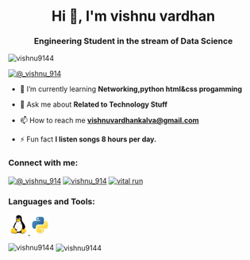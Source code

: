 <h1 align="center">Hi 👋, I'm vishnu vardhan</h1>
<h3 align="center">Engineering Student in the stream of Data Science</h3>

<p align="left"> <img src="https://komarev.com/ghpvc/?username=vishnu9144&label=Profile%20views&color=0e75b6&style=flat" alt="vishnu9144" /> </p>

<p align="left"> <a href="https://twitter.com/@_vishnu_914" target="blank"><img src="https://img.shields.io/twitter/follow/@_vishnu_914?logo=twitter&style=for-the-badge" alt="@_vishnu_914" /></a> </p>

- 🌱 I’m currently learning **Networking,python html&css progamming**

- 💬 Ask me about **Related to Technology Stuff**

- 📫 How to reach me **vishnuvardhankalva@gmail.com**

- ⚡ Fun fact **I listen songs 8 hours per day.**

<h3 align="left">Connect with me:</h3>
<p align="left">
<a href="https://twitter.com/@_vishnu_914" target="blank"><img align="center" src="https://raw.githubusercontent.com/rahuldkjain/github-profile-readme-generator/master/src/images/icons/Social/twitter.svg" alt="@_vishnu_914" height="30" width="40" /></a>
<a href="https://instagram.com/vishnu_914" target="blank"><img align="center" src="https://raw.githubusercontent.com/rahuldkjain/github-profile-readme-generator/master/src/images/icons/Social/instagram.svg" alt="vishnu_914" height="30" width="40" /></a>
<a href="https://www.youtube.com/c/vital run" target="blank"><img align="center" src="https://raw.githubusercontent.com/rahuldkjain/github-profile-readme-generator/master/src/images/icons/Social/youtube.svg" alt="vital run" height="30" width="40" /></a>
</p>

<h3 align="left">Languages and Tools:</h3>
<p align="left"> <a href="https://www.linux.org/" target="_blank" rel="noreferrer"> <img src="https://raw.githubusercontent.com/devicons/devicon/master/icons/linux/linux-original.svg" alt="linux" width="40" height="40"/> </a> <a href="https://www.python.org" target="_blank" rel="noreferrer"> <img src="https://raw.githubusercontent.com/devicons/devicon/master/icons/python/python-original.svg" alt="python" width="40" height="40"/> </a> </p>

<p><img align="left" src="https://github-readme-stats.vercel.app/api/top-langs?username=vishnu9144&show_icons=true&locale=en&layout=compact" alt="vishnu9144" /></p>

<p>&nbsp;<img align="center" src="https://github-readme-stats.vercel.app/api?username=vishnu9144&show_icons=true&locale=en" alt="vishnu9144" /></p>

